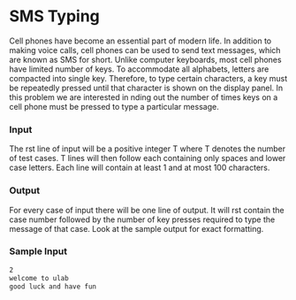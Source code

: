 # SMS Typing

Cell phones have become an essential part of modern life. In addition to making voice calls, cell phones can be used to send text messages, which are known as SMS for short. Unlike computer keyboards, most cell phones have limited number of keys. To accommodate all alphabets, letters are compacted into single key. Therefore, to type certain characters, a key must be repeatedly pressed until that character is shown on the display panel.
In this problem we are interested in  nding out the number of times keys on a cell phone must be pressed to type a particular message.

### Input

The  rst line of input will be a positive integer T where T denotes the number of test cases. T lines will then follow each containing only spaces and lower case letters. Each line will contain at least 1 and at most 100 characters.

### Output

For every case of input there will be one line of output. It will  rst contain the case number followed by the number of key presses required to type the message of that case. Look at the sample output for exact formatting.

### Sample Input

```txt
2
welcome to ulab
good luck and have fun
```
